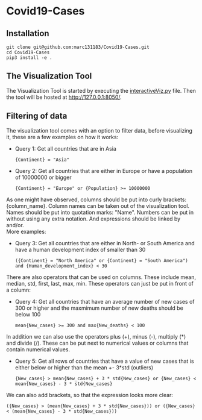 # Covid19-Cases

## Installation

    git clone git@github.com:marc131183/Covid19-Cases.git
    cd Covid19-Cases
    pip3 install -e .

## The Visualization Tool

The Visualization Tool is started by executing the [interactiveViz.py](https://github.com/marc131183/Covid19-Cases/blob/main/interactiveViz.py) file. Then the tool will be hosted at http://127.0.0.1:8050/.

## Filtering of data

The visualization tool comes with an option to filter data, before visualizing it, these are a few examples on how it works:

- Query 1: Get all countries that are in Asia  

      {Continent} = "Asia"

- Query 2: Get all countries that are either in Europe or have a population of 10000000 or bigger  

      {Continent} = "Europe" or {Population} >= 10000000

As one might have observed, columns should be put into curly brackets: {column_name}. Column names can be taken out of the visualization tool. Names should be put into quotation marks: "Name". Numbers can be put in without using any extra notation. And expressions should be linked by and/or.  
More examples:

- Query 3: Get all countries that are either in North- or South America and have a human development index of smaller than 30  

      ({Continent} = "North America" or {Continent} = "South America") and {Human_development_index} < 30

There are also operators that can be used on columns. These include mean, median, std, first, last, max, min. These operators can just be put in front of a column:

- Query 4: Get all countries that have an average number of new cases of 300 or higher and the maxmimum number of new deaths should be below 100  

      mean{New_cases} >= 300 and max{New_deaths} < 100

In addition we can also use the operators plus (+), minus (-), multiply (*) and divide (/). These can be put next to numerical values or columns that contain numerical values.

- Query 5: Get all rows of countries that have a value of new cases that is either below or higher than the mean +- 3*std (outliers)

      {New_cases} > mean{New_cases} + 3 * std{New_cases} or {New_cases} < mean{New_cases} - 3 * std{New_cases}
      
We can also add brackets, so that the expression looks more clear:

    ({New_cases} > (mean{New_cases} + 3 * std{New_cases})) or ({New_cases} < (mean{New_cases} - 3 * std{New_cases}))

